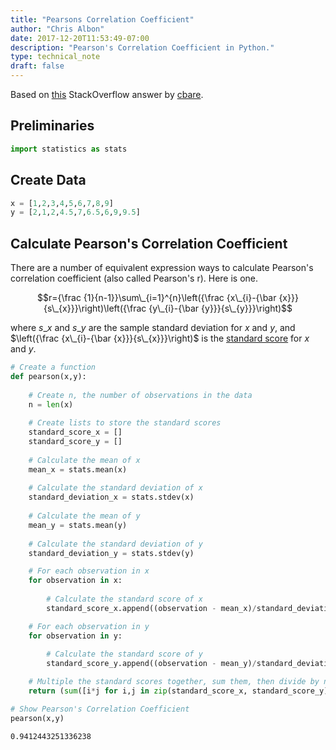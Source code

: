 ```yaml
---
title: "Pearsons Correlation Coefficient"
author: "Chris Albon"
date: 2017-12-20T11:53:49-07:00
description: "Pearson's Correlation Coefficient in Python."
type: technical_note
draft: false
---
```

Based on [this](http://stackoverflow.com/a/17389980/2935984) StackOverflow answer by [cbare](http://stackoverflow.com/users/199166/cbare).

## Preliminaries


```python
import statistics as stats
```

## Create Data


```python
x = [1,2,3,4,5,6,7,8,9]
y = [2,1,2,4.5,7,6.5,6,9,9.5]
```

## Calculate Pearson's Correlation Coefficient

There are a number of equivalent expression ways to calculate Pearson's correlation coefficient (also called Pearson's r). Here is one.

$$r={\frac {1}{n-1}}\sum\_{i=1}^{n}\left({\frac {x\_{i}-{\bar {x}}}{s\_{x}}}\right)\left({\frac {y\_{i}-{\bar {y}}}{s\_{y}}}\right)$$

where $s\_{x}$ and $s\_{y}$ are the sample standard deviation for $x$ and $y$, and $\left({\frac {x\_{i}-{\bar {x}}}{s\_{x}}}\right)$ is the [standard score](https://en.wikipedia.org/wiki/Standard_score) for $x$ and $y$.


```python
# Create a function
def pearson(x,y):
    
    # Create n, the number of observations in the data
    n = len(x)
    
    # Create lists to store the standard scores
    standard_score_x = []
    standard_score_y = []
    
    # Calculate the mean of x
    mean_x = stats.mean(x)
    
    # Calculate the standard deviation of x
    standard_deviation_x = stats.stdev(x)
    
    # Calculate the mean of y
    mean_y = stats.mean(y)
    
    # Calculate the standard deviation of y
    standard_deviation_y = stats.stdev(y)

    # For each observation in x
    for observation in x: 
        
        # Calculate the standard score of x
        standard_score_x.append((observation - mean_x)/standard_deviation_x) 

    # For each observation in y
    for observation in y:
        
        # Calculate the standard score of y
        standard_score_y.append((observation - mean_y)/standard_deviation_y)

    # Multiple the standard scores together, sum them, then divide by n-1, return that value
    return (sum([i*j for i,j in zip(standard_score_x, standard_score_y)]))/(n-1)
```


```python
# Show Pearson's Correlation Coefficient
pearson(x,y)
```




    0.9412443251336238


